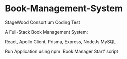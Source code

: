 # Book-Management-System

StageWood Consortium Coding Test

A Full-Stack Book Management System:

React,
Apollo Client,
Prisma,
Express,
NodeJs
MySQL

Run Application using npm 'Book Manager Start' script
